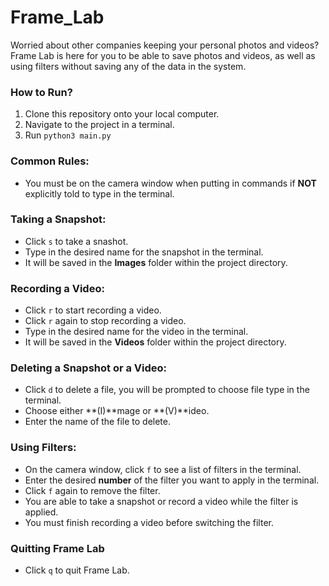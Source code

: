 # Frame_Lab
Worried about other companies keeping your personal photos and videos? 
Frame Lab is here for you to be able to save photos and videos, as well as using filters without saving any of the data in the system. 

### How to Run?
1. Clone this repository onto your local computer.
2. Navigate to the project in a terminal.
3. Run `python3 main.py`

### Common Rules:
- You must be on the camera window when putting in commands if **NOT** explicitly told to type in the terminal. 

### Taking a Snapshot:
- Click `s` to take a snashot. 
- Type in the desired name for the snapshot in the terminal. 
- It will be saved in the **Images** folder within the project directory.

### Recording a Video: 
- Click `r` to start recording a video. 
- Click `r` again to stop recording a video. 
- Type in the desired name for the video in the terminal. 
- It will be saved in the **Videos** folder within the project directory. 

### Deleting a Snapshot or a Video:
- Click `d` to delete a file, you will be prompted to choose file type in the terminal. 
- Choose either **(I)**mage or **(V)**ideo. 
- Enter the name of the file to delete. 

### Using Filters: 
- On the camera window, click `f` to see a list of filters in the terminal.
- Enter the desired **number** of the filter you want to apply in the terminal. 
- Click `f` again to remove the filter. 
- You are able to take a snapshot or record a video while the filter is applied. 
- You must finish recording a video before switching the filter. 

### Quitting Frame Lab
- Click `q` to quit Frame Lab.